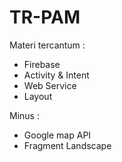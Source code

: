 # TR-PAM

Materi tercantum :
- Firebase
- Activity & Intent
- Web Service
- Layout

Minus : 
- Google map API
- Fragment Landscape
